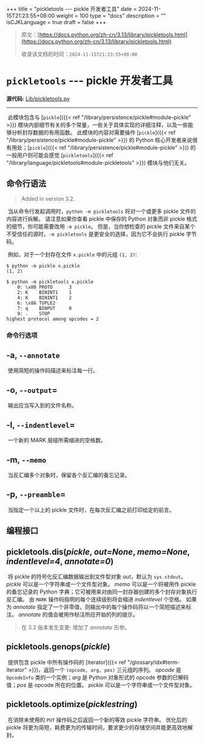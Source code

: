 +++
title = "pickletools --- pickle 开发者工具"
date = 2024-11-15T21:23:55+08:00
weight = 100
type = "docs"
description = ""
isCJKLanguage = true
draft = false
+++

> 原文：[https://docs.python.org/zh-cn/3.13/library/pickletools.html](https://docs.python.org/zh-cn/3.13/library/pickletools.html)
>
> 收录该文档的时间：`2024-11-15T21:23:55+08:00`

# `pickletools` --- pickle 开发者工具

**源代码:** [Lib/pickletools.py](https://github.com/python/cpython/tree/3.13/Lib/pickletools.py)

------

​	此模块包含与 [`pickle`]({{< ref "/library/persistence/pickle#module-pickle" >}}) 模块内部细节有关的多个常量，一些关于具体实现的详细注释，以及一些能够分析封存数据的有用函数。 此模块的内容对需要操作 [`pickle`]({{< ref "/library/persistence/pickle#module-pickle" >}}) 的 Python 核心开发者来说很有用处；[`pickle`]({{< ref "/library/persistence/pickle#module-pickle" >}}) 的一般用户则可能会感觉 [`pickletools`]({{< ref "/library/language/pickletools#module-pickletools" >}}) 模块与他们无关。



## 命令行语法

> Added in version 3.2.
>

​	当从命令行发起调用时，`python -m pickletools` 将对一个或更多 pickle 文件的内容进行拆解。 请注意如果你查看 pickle 中保存的 Python 对象而非 pickle 格式的细节，你可能需要改用 `-m pickle`。 但是，当你想检查的 pickle 文件来自某个不受信任的源时，`-m pickletools` 是更安全的选择，因为它不会执行 pickle 字节码。

​	例如，对于一个封存在文件 `x.pickle` 中的元组 `(1, 2)`:

```
$ python -m pickle x.pickle
(1, 2)

$ python -m pickletools x.pickle
    0: \x80 PROTO      3
    2: K    BININT1    1
    4: K    BININT1    2
    6: \x86 TUPLE2
    7: q    BINPUT     0
    9: .    STOP
highest protocol among opcodes = 2
```

### 命令行选项

## **-a**, `--annotate`

​	使用简短的操作码描述来标注每一行。

## **-o**, `--output`=<file>

​	输出应当写入到的文件名称。

## **-l**, `--indentlevel`=<num>

​	一个新的 MARK 层级所需缩进的空格数。

## **-m**, `--memo`

​	当反汇编多个对象时，保留各个反汇编的备忘记录。

## **-p**, `--preamble`=<preamble>

​	当指定一个以上的 pickle 文件时，在每次反汇编之前打印给定的前言。

## 编程接口

## pickletools.**dis**(*pickle*, *out=None*, *memo=None*, *indentlevel=4*, *annotate=0*)

​	将 pickle 的符号化反汇编数据输出到文件型对象 *out*，默认为 `sys.stdout`。 *pickle* 可以是一个字符串或一个文件型对象。 *memo* 可以是一个将被用作 pickle 的备忘记录的 Python 字典；它可被用来对由同一封存器创建的多个封存对象执行反汇编。 由 `MARK` 操作码指明的每个连续级别将会缩进 *indentlevel* 个空格。 如果为 *annotate* 指定了一个非零值，则输出中的每个操作码将以一个简短描述来标注。 *annotate* 的值会被用作标注所应开始的列的提示。

> 在 3.2 版本发生变更: 增加了 *annotate* 形参。

## pickletools.**genops**(*pickle*)

​	提供包含 pickle 中所有操作码的 [iterator]({{< ref "/glossary/idx#term-iterator" >}})，返回一个 `(opcode, arg, pos)` 三元组的序列。 *opcode* 是 `OpcodeInfo` 类的一个实例；*arg* 是 Python 对象形式的 opcode 参数的已解码值；*pos* 是 opcode 所在的位置。 *pickle* 可以是一个字符串或一个文件型对象。

## pickletools.**optimize**(*picklestring*)

​	在消除未使用的 `PUT` 操作码之后返回一个新的等效 pickle 字符串。 优化后的 pickle 将更为简短，耗费更为的传输时间，要求更少的存储空间并能更高效地解封。

